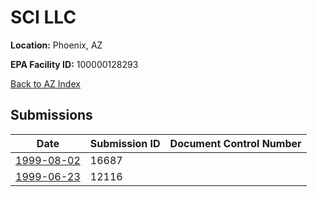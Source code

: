 # SCI LLC

**Location:** Phoenix, AZ

**EPA Facility ID:** 100000128293

[Back to AZ Index](../../index.md)

## Submissions

| Date | Submission ID | Document Control Number |
|------|--------------|-------------------------|
| [1999-08-02](submissions/16687.md) | 16687 |  |
| [1999-06-23](submissions/12116.md) | 12116 |  |
